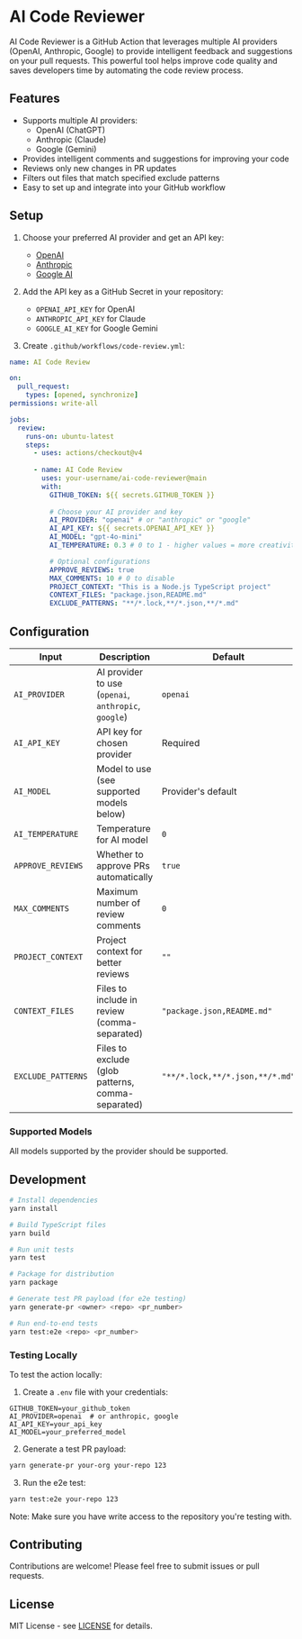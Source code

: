 # AI Code Reviewer

AI Code Reviewer is a GitHub Action that leverages multiple AI providers (OpenAI, Anthropic, Google) to provide intelligent feedback and suggestions on your pull requests. This powerful tool helps improve code quality and saves developers time by automating the code review process.

## Features

- Supports multiple AI providers:
  - OpenAI (ChatGPT)
  - Anthropic (Claude)
  - Google (Gemini)
- Provides intelligent comments and suggestions for improving your code
- Reviews only new changes in PR updates
- Filters out files that match specified exclude patterns
- Easy to set up and integrate into your GitHub workflow

## Setup

1. Choose your preferred AI provider and get an API key:
   - [OpenAI](https://platform.openai.com/api-keys)
   - [Anthropic](https://console.anthropic.com/account/keys)
   - [Google AI](https://makersuite.google.com/app/apikey)

2. Add the API key as a GitHub Secret in your repository:
   - `OPENAI_API_KEY` for OpenAI
   - `ANTHROPIC_API_KEY` for Claude
   - `GOOGLE_AI_KEY` for Google Gemini

3. Create `.github/workflows/code-review.yml`:

```yaml
name: AI Code Review

on:
  pull_request:
    types: [opened, synchronize]
permissions: write-all

jobs:
  review:
    runs-on: ubuntu-latest
    steps:
      - uses: actions/checkout@v4
      
      - name: AI Code Review
        uses: your-username/ai-code-reviewer@main
        with:
          GITHUB_TOKEN: ${{ secrets.GITHUB_TOKEN }}
          
          # Choose your AI provider and key
          AI_PROVIDER: "openai" # or "anthropic" or "google"
          AI_API_KEY: ${{ secrets.OPENAI_API_KEY }}
          AI_MODEL: "gpt-4o-mini"
          AI_TEMPERATURE: 0.3 # 0 to 1 - higher values = more creativity and variance

          # Optional configurations
          APPROVE_REVIEWS: true
          MAX_COMMENTS: 10 # 0 to disable
          PROJECT_CONTEXT: "This is a Node.js TypeScript project"
          CONTEXT_FILES: "package.json,README.md"
          EXCLUDE_PATTERNS: "**/*.lock,**/*.json,**/*.md"
```

## Configuration

| Input | Description | Default |
|-------|-------------|---------|
| `AI_PROVIDER` | AI provider to use (`openai`, `anthropic`, `google`) | `openai` |
| `AI_API_KEY` | API key for chosen provider | Required |
| `AI_MODEL` | Model to use (see supported models below) | Provider's default |
| `AI_TEMPERATURE` | Temperature for AI model | `0` |
| `APPROVE_REVIEWS` | Whether to approve PRs automatically | `true` |
| `MAX_COMMENTS` | Maximum number of review comments | `0` |
| `PROJECT_CONTEXT` | Project context for better reviews | `""` |
| `CONTEXT_FILES` | Files to include in review (comma-separated) | `"package.json,README.md"` |
| `EXCLUDE_PATTERNS` | Files to exclude (glob patterns, comma-separated) | `"**/*.lock,**/*.json,**/*.md"` |

### Supported Models

All models supported by the provider should be supported.

## Development

```bash
# Install dependencies
yarn install

# Build TypeScript files
yarn build

# Run unit tests
yarn test

# Package for distribution
yarn package

# Generate test PR payload (for e2e testing)
yarn generate-pr <owner> <repo> <pr_number>

# Run end-to-end tests
yarn test:e2e <repo> <pr_number>
```

### Testing Locally

To test the action locally:

1. Create a `.env` file with your credentials:
```env
GITHUB_TOKEN=your_github_token
AI_PROVIDER=openai  # or anthropic, google
AI_API_KEY=your_api_key
AI_MODEL=your_preferred_model
```

2. Generate a test PR payload:
```bash
yarn generate-pr your-org your-repo 123
```

3. Run the e2e test:
```bash
yarn test:e2e your-repo 123
```

Note: Make sure you have write access to the repository you're testing with.

## Contributing

Contributions are welcome! Please feel free to submit issues or pull requests.

## License

MIT License - see [LICENSE](LICENSE) for details.
